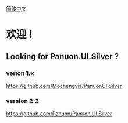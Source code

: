 [简体中文]("https://github.com/Mochengvia")

# 欢迎 !

## Looking for Panuon.UI.Silver ?

### verion 1.x
https://github.com/Mochengvia/PanuonUI.Silver  

### version 2.2
https://github.com/Panuon/Panuon.UI.Silver  